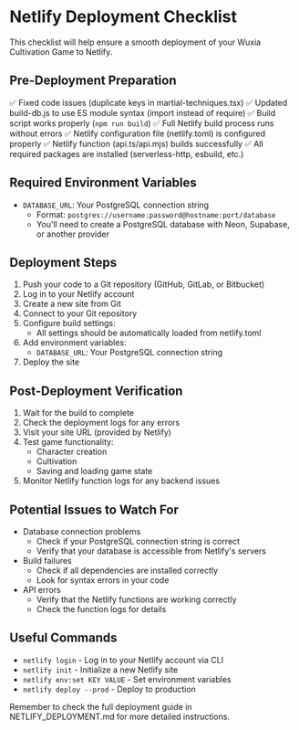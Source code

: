 # Netlify Deployment Checklist

This checklist will help ensure a smooth deployment of your Wuxia Cultivation Game to Netlify.

## Pre-Deployment Preparation

✅ Fixed code issues (duplicate keys in martial-techniques.tsx)
✅ Updated build-db.js to use ES module syntax (import instead of require)
✅ Build script works properly (`npm run build`)
✅ Full Netlify build process runs without errors
✅ Netlify configuration file (netlify.toml) is configured properly
✅ Netlify function (api.ts/api.mjs) builds successfully
✅ All required packages are installed (serverless-http, esbuild, etc.)

## Required Environment Variables

- `DATABASE_URL`: Your PostgreSQL connection string
  - Format: `postgres://username:password@hostname:port/database`
  - You'll need to create a PostgreSQL database with Neon, Supabase, or another provider

## Deployment Steps

1. Push your code to a Git repository (GitHub, GitLab, or Bitbucket)
2. Log in to your Netlify account
3. Create a new site from Git
4. Connect to your Git repository
5. Configure build settings:
   - All settings should be automatically loaded from netlify.toml
6. Add environment variables:
   - `DATABASE_URL`: Your PostgreSQL connection string
7. Deploy the site

## Post-Deployment Verification

1. Wait for the build to complete
2. Check the deployment logs for any errors
3. Visit your site URL (provided by Netlify)
4. Test game functionality:
   - Character creation
   - Cultivation
   - Saving and loading game state
5. Monitor Netlify function logs for any backend issues

## Potential Issues to Watch For

- Database connection problems
  - Check if your PostgreSQL connection string is correct
  - Verify that your database is accessible from Netlify's servers
- Build failures
  - Check if all dependencies are installed correctly
  - Look for syntax errors in your code
- API errors
  - Verify that the Netlify functions are working correctly
  - Check the function logs for details

## Useful Commands

- `netlify login` - Log in to your Netlify account via CLI
- `netlify init` - Initialize a new Netlify site
- `netlify env:set KEY VALUE` - Set environment variables
- `netlify deploy --prod` - Deploy to production

Remember to check the full deployment guide in NETLIFY_DEPLOYMENT.md for more detailed instructions.